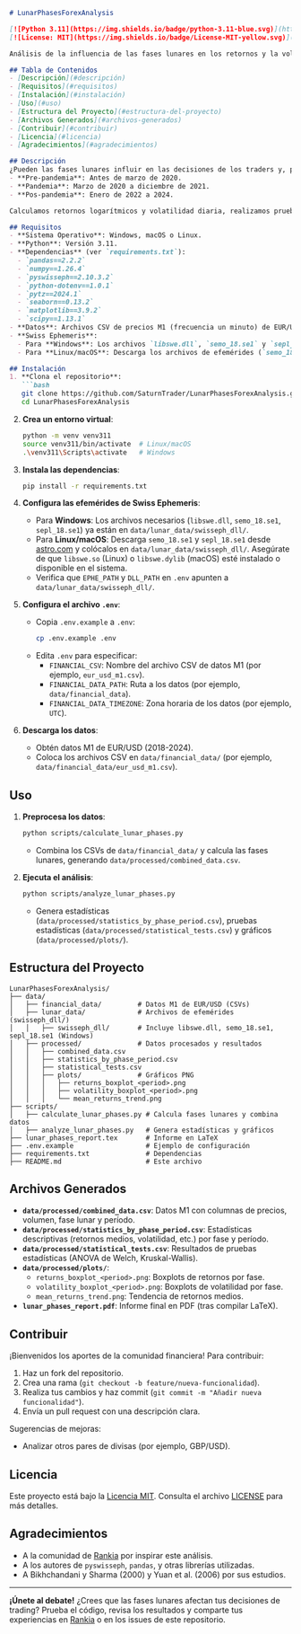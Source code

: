 ```markdown
# LunarPhasesForexAnalysis

[![Python 3.11](https://img.shields.io/badge/python-3.11-blue.svg)](https://www.python.org/downloads/release/python-311/)
[![License: MIT](https://img.shields.io/badge/License-MIT-yellow.svg)](https://opensource.org/licenses/MIT)

Análisis de la influencia de las fases lunares en los retornos y la volatilidad del par EUR/USD en el mercado Forex, segmentado en períodos pre-pandemia, pandemia y pos-pandemia. Este proyecto utiliza datos M1 (1 minuto) y la librería Swiss Ephemeris para calcular fases lunares, generando estadísticas descriptivas, pruebas estadísticas y visualizaciones. Los resultados están disponibles en CSVs y gráficos PNG, ideales para traders e investigadores financieros interesados en explorar factores emocionales en el trading.

## Tabla de Contenidos
- [Descripción](#descripción)
- [Requisitos](#requisitos)
- [Instalación](#instalación)
- [Uso](#uso)
- [Estructura del Proyecto](#estructura-del-proyecto)
- [Archivos Generados](#archivos-generados)
- [Contribuir](#contribuir)
- [Licencia](#licencia)
- [Agradecimientos](#agradecimientos)

## Descripción
¿Pueden las fases lunares influir en las decisiones de los traders y, por ende, en los mercados financieros? Inspirado en estudios como Bikhchandani y Sharma (2000) sobre comportamiento gregario y en referencias a métodos no convencionales en *L'argent ne dort jamais* (1999), este proyecto analiza si las fases lunares afectan los retornos y la volatilidad del par EUR/USD. Usamos datos M1 de 2018 a 2024, segmentados en:
- **Pre-pandemia**: Antes de marzo de 2020.
- **Pandemia**: Marzo de 2020 a diciembre de 2021.
- **Pos-pandemia**: Enero de 2022 a 2024.

Calculamos retornos logarítmicos y volatilidad diaria, realizamos pruebas estadísticas (ANOVA de Welch, Kruskal-Wallis) y generamos boxplots y gráficos de tendencia. Los resultados sugieren que las fases lunares tienen un impacto insignificante, pero los patrones descriptivos son un punto de partida para explorar factores emocionales en el trading. El código es reproducible y está diseñado para la comunidad financiera.

## Requisitos
- **Sistema Operativo**: Windows, macOS o Linux.
- **Python**: Versión 3.11.
- **Dependencias** (ver `requirements.txt`):
  - `pandas==2.2.2`
  - `numpy==1.26.4`
  - `pyswisseph==2.10.3.2`
  - `python-dotenv==1.0.1`
  - `pytz==2024.1`
  - `seaborn==0.13.2`
  - `matplotlib==3.9.2`
  - `scipy==1.13.1`
- **Datos**: Archivos CSV de precios M1 (frecuencia un minuto) de EUR/USD.
- **Swiss Ephemeris**:
  - Para **Windows**: Los archivos `libswe.dll`, `semo_18.se1` y `sepl_18.se1` están incluidos en `data/lunar_data/swisseph_dll/`.
  - Para **Linux/macOS**: Descarga los archivos de efemérides (`semo_18.se1`, `sepl_18.se1`) desde [astro.com](https://www.astro.com/swisseph/) y colócalos en `data/lunar_data/swisseph_dll/`. Asegúrate de que la librería `libswe.so` (Linux) o `libswe.dylib` (macOS) esté disponible.

## Instalación
1. **Clona el repositorio**:
   ```bash
   git clone https://github.com/SaturnTrader/LunarPhasesForexAnalysis.git
   cd LunarPhasesForexAnalysis
   ```

2. **Crea un entorno virtual**:
   ```bash
   python -m venv venv311
   source venv311/bin/activate  # Linux/macOS
   .\venv311\Scripts\activate   # Windows
   ```

3. **Instala las dependencias**:
   ```bash
   pip install -r requirements.txt
   ```

4. **Configura las efemérides de Swiss Ephemeris**:
   - Para **Windows**: Los archivos necesarios (`libswe.dll`, `semo_18.se1`, `sepl_18.se1`) ya están en `data/lunar_data/swisseph_dll/`.
   - Para **Linux/macOS**: Descarga `semo_18.se1` y `sepl_18.se1` desde [astro.com](https://www.astro.com/swisseph/) y colócalos en `data/lunar_data/swisseph_dll/`. Asegúrate de que `libswe.so` (Linux) o `libswe.dylib` (macOS) esté instalado o disponible en el sistema.
   - Verifica que `EPHE_PATH` y `DLL_PATH` en `.env` apunten a `data/lunar_data/swisseph_dll/`.

5. **Configura el archivo `.env`**:
   - Copia `.env.example` a `.env`:
     ```bash
     cp .env.example .env
     ```
   - Edita `.env` para especificar:
     - `FINANCIAL_CSV`: Nombre del archivo CSV de datos M1 (por ejemplo, `eur_usd_m1.csv`).
     - `FINANCIAL_DATA_PATH`: Ruta a los datos (por ejemplo, `data/financial_data`).
     - `FINANCIAL_DATA_TIMEZONE`: Zona horaria de los datos (por ejemplo, `UTC`).

6. **Descarga los datos**:
   - Obtén datos M1 de EUR/USD (2018-2024).
   - Coloca los archivos CSV en `data/financial_data/` (por ejemplo, `data/financial_data/eur_usd_m1.csv`).


## Uso
1. **Preprocesa los datos**:
   ```bash
   python scripts/calculate_lunar_phases.py
   ```
   - Combina los CSVs de `data/financial_data/` y calcula las fases lunares, generando `data/processed/combined_data.csv`.

2. **Ejecuta el análisis**:
   ```bash
   python scripts/analyze_lunar_phases.py
   ```
   - Genera estadísticas (`data/processed/statistics_by_phase_period.csv`), pruebas estadísticas (`data/processed/statistical_tests.csv`) y gráficos (`data/processed/plots/`).


## Estructura del Proyecto
```
LunarPhasesForexAnalysis/
├── data/
│   ├── financial_data/         # Datos M1 de EUR/USD (CSVs)
│   ├── lunar_data/             # Archivos de efemérides (swisseph_dll/)
│   │   ├── swisseph_dll/       # Incluye libswe.dll, semo_18.se1, sepl_18.se1 (Windows)
│   ├── processed/              # Datos procesados y resultados
│   │   ├── combined_data.csv
│   │   ├── statistics_by_phase_period.csv
│   │   ├── statistical_tests.csv
│   │   ├── plots/              # Gráficos PNG
│   │   │   ├── returns_boxplot_<period>.png
│   │   │   ├── volatility_boxplot_<period>.png
│   │   │   └── mean_returns_trend.png
├── scripts/
│   ├── calculate_lunar_phases.py # Calcula fases lunares y combina datos
│   ├── analyze_lunar_phases.py   # Genera estadísticas y gráficos
├── lunar_phases_report.tex       # Informe en LaTeX
├── .env.example                  # Ejemplo de configuración
├── requirements.txt              # Dependencias
├── README.md                     # Este archivo
```

## Archivos Generados
- **`data/processed/combined_data.csv`**: Datos M1 con columnas de precios, volumen, fase lunar y período.
- **`data/processed/statistics_by_phase_period.csv`**: Estadísticas descriptivas (retornos medios, volatilidad, etc.) por fase y período.
- **`data/processed/statistical_tests.csv`**: Resultados de pruebas estadísticas (ANOVA de Welch, Kruskal-Wallis).
- **`data/processed/plots/`**:
  - `returns_boxplot_<period>.png`: Boxplots de retornos por fase.
  - `volatility_boxplot_<period>.png`: Boxplots de volatilidad por fase.
  - `mean_returns_trend.png`: Tendencia de retornos medios.
- **`lunar_phases_report.pdf`**: Informe final en PDF (tras compilar LaTeX).

## Contribuir
¡Bienvenidos los aportes de la comunidad financiera! Para contribuir:
1. Haz un fork del repositorio.
2. Crea una rama (`git checkout -b feature/nueva-funcionalidad`).
3. Realiza tus cambios y haz commit (`git commit -m "Añadir nueva funcionalidad"`).
4. Envía un pull request con una descripción clara.

Sugerencias de mejoras:
- Analizar otros pares de divisas (por ejemplo, GBP/USD).

## Licencia
Este proyecto está bajo la [Licencia MIT](https://opensource.org/licenses/MIT). Consulta el archivo [LICENSE](LICENSE) para más detalles.

## Agradecimientos
- A la comunidad de [Rankia](https://www.rankia.com/) por inspirar este análisis.
- A los autores de `pyswisseph`, `pandas`, y otras librerías utilizadas.
- A Bikhchandani y Sharma (2000) y Yuan et al. (2006) por sus estudios.

---

**¡Únete al debate!** ¿Crees que las fases lunares afectan tus decisiones de trading? Prueba el código, revisa los resultados y comparte tus experiencias en [Rankia](https://www.rankia.com/) o en los issues de este repositorio.